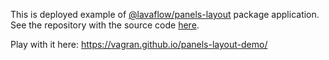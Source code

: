 This is deployed example of [@lavaflow/panels-layout](https://github.com/vagran/panels-layout) package application.
See the repository with the source code [here](https://github.com/vagran/panels-layout-example-src).

Play with it here: https://vagran.github.io/panels-layout-demo/
